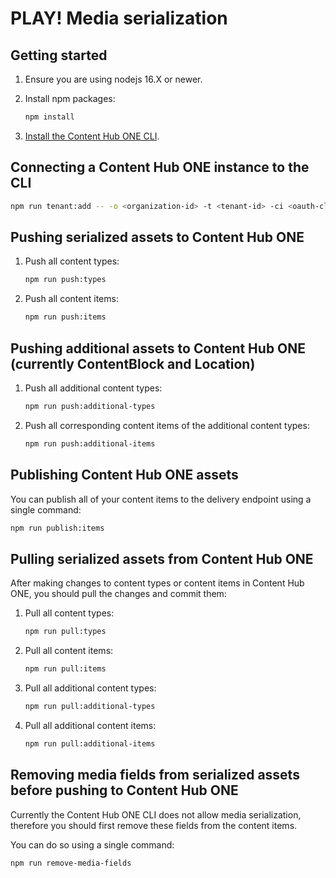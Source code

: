 # PLAY! Media serialization

## Getting started

1. Ensure you are using nodejs 16.X or newer.
1. Install npm packages:

   ```bash
   npm install
   ```

1. [Install the Content Hub ONE CLI](https://doc.sitecore.com/ch-one/en/developers/content-hub-one/content-hub-one-cli--install-and-run-the-cli.html).

## Connecting a Content Hub ONE instance to the CLI

```bash
npm run tenant:add -- -o <organization-id> -t <tenant-id> -ci <oauth-client-id> -cs <oauth-client-secret>
```

## Pushing serialized assets to Content Hub ONE

1. Push all content types:

   ```bash
   npm run push:types
   ```

1. Push all content items:

   ```bash
   npm run push:items
   ```

## Pushing additional assets to Content Hub ONE (currently ContentBlock and Location)

1. Push all additional content types:

   ```bash
   npm run push:additional-types
   ```

2. Push all corresponding content items of the additional content types:

   ```bash
   npm run push:additional-items
   ```

## Publishing Content Hub ONE assets

You can publish all of your content items to the delivery endpoint using a single command:

```bash
npm run publish:items
```

## Pulling serialized assets from Content Hub ONE

After making changes to content types or content items in Content Hub ONE, you should pull the changes and commit them:

1. Pull all content types:

   ```bash
   npm run pull:types
   ```

1. Pull all content items:

   ```bash
   npm run pull:items
   ```

1. Pull all additional content types:

   ```bash
   npm run pull:additional-types
   ```

1. Pull all additional content items:

   ```bash
   npm run pull:additional-items
   ```

## Removing media fields from serialized assets before pushing to Content Hub ONE

Currently the Content Hub ONE CLI does not allow media serialization, therefore you should first remove these fields from the content items.

You can do so using a single command:

```bash
npm run remove-media-fields
```
